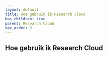```yaml
---
layout: default
title: Hoe gebruik ik Research Cloud
has_children: true
parent: Research Cloud
nav_order: 3
---
```


## Hoe gebruik ik Research Cloud
<!-- Als eindgebruiker kun je op verschillende manieren toegang krijgen tot je werkplek in de Cloud. Hier leggen we alleen uit hoe je toegang krijgt via de browser. Als je op een andere manier toegang wil krijgen kun je terecht op de documentatie website van SURF. -->